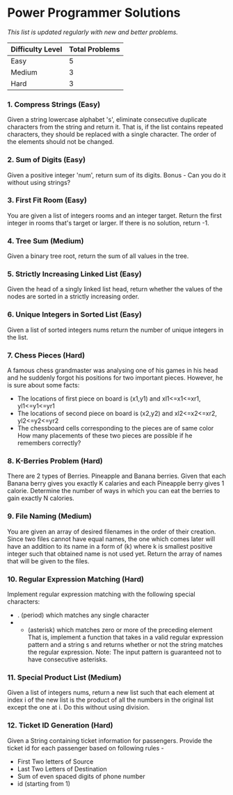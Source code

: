 # Power Programmer Solutions
*This list is updated regularly with new and better problems.*

| Difficulty Level | Total Problems |
| --- | --- |
| Easy | 5 |
| Medium | 3 |
| Hard | 3 |

### 1. Compress Strings (Easy)
Given a string lowercase alphabet 's', eliminate consecutive duplicate characters from the string and return it. That is, if the list contains repeated characters, they should be replaced with a single character. The order of the elements should not be changed. 

### 2. Sum of Digits (Easy)
Given a positive integer 'num', return sum of its digits. 
Bonus - Can you do it without using strings?

### 3. First Fit Room (Easy)
You are given a list of integers rooms and an integer target. Return the first integer in rooms that's target or larger. If there is no solution, return -1.

### 4. Tree Sum (Medium)
Given a binary tree root, return the sum of all values in the tree.

### 5. Strictly Increasing Linked List (Easy)
Given the head of a singly linked list head, return whether the values of the nodes are sorted in a strictly increasing order.

### 6. Unique Integers in Sorted List (Easy)
Given a list of sorted integers nums return the number of unique integers in the list.

### 7. Chess Pieces (Hard)
A famous chess grandmaster was analysing one of his games in his head and he suddenly forgot his positions for two important pieces.
However, he is sure about some facts:
- The locations of first piece on board is (x1,y1) and xl1<=x1<=xr1, yl1<=y1<=yr1
- The locations of second piece on board is (x2,y2) and xl2<=x2<=xr2, yl2<=y2<=yr2
- The chessboard cells corresponding to the pieces are of same color
How many placements of these two pieces are possible if he remembers correctly?

### 8. K-Berries Problem (Hard)
There are 2 types of Berries. Pineapple and Banana berries. Given that each Banana berry gives you exactly K calaries and each Pineapple berry gives 1 calorie. Determine the number of ways in which you can eat the berries to gain exactly N calories.

### 9. File Naming (Medium)
You are given an array of desired filenames in the order of their creation. Since two files cannot have equal names, the one which comes later will have an addition to its name in a form of (k) where k is smallest positive integer such that obtained name is not used yet. Return the array of names that will be given to the files.

### 10. Regular Expression Matching (Hard)
Implement regular expression matching with the following special characters:
- . (period) which matches any single character
- * (asterisk) which matches zero or more of the preceding element
That is, implement a function that takes in a valid regular expression pattern and a string s and returns whether or not the string matches the regular expression.
Note: The input pattern is guaranteed not to have consecutive asterisks.

### 11. Special Product List (Medium)
Given a list of integers nums, return a new list such that each element at index i of the new list is the product of all the numbers in the original list except the one at i. Do this without using division.

### 12. Ticket ID Generation (Hard)
Given a String containing ticket information for passengers. Provide the ticket id for each passenger based on following rules -
- First Two letters of Source 
- Last Two Letters of Destination
- Sum of even spaced digits of phone number
- id (starting from 1)

